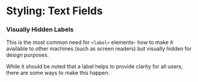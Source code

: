 # Styling: Text Fields

### Visually Hidden Labels

This is the most common need for `<label>` elements- how to make it available to other machines \(such as screen readers\) but visually hidden for design purposes. 

While it should be noted that a label helps to provide clarity for all users, there are some ways to make this happen. 



